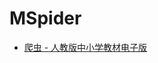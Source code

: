 # MSpider

* [爬虫 - 人教版中小学教材电子版](https://github.com/lyqflnh/MSpider/blob/master/spider_pep/README.md)
